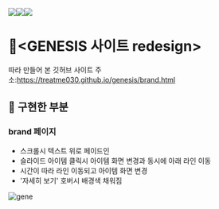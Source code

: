 <img src="https://img.shields.io/badge/javascript-F7DF1E?style=for-the-badge&logo=javascript&logoColor=black"><img src="https://img.shields.io/badge/html-E34F26?style=for-the-badge&logo=html5&logoColor=white"><img src="https://img.shields.io/badge/css-1572B6?style=for-the-badge&logo=css3&logoColor=white">

# 🚙<GENESIS 사이트 redesign>
따라 만들어 본 깃허브 사이트 주소:https://treatme030.github.io/genesis/brand.html

## 🎨 구현한 부분
### brand 페이지
 * 스크롤시 텍스트 위로 페이드인
 * 슬라이드 아이템 클릭시 아이템 화면 변경과 동시에 아래 라인 이동
 * 시간이 따라 라인 이동되고 아이템 화면 변경
 * '자세히 보기' 호버시 배경색 채워짐

 ![gene](https://user-images.githubusercontent.com/74355328/147227486-0fad209a-7b39-401a-b77b-56f4969c6822.gif)
